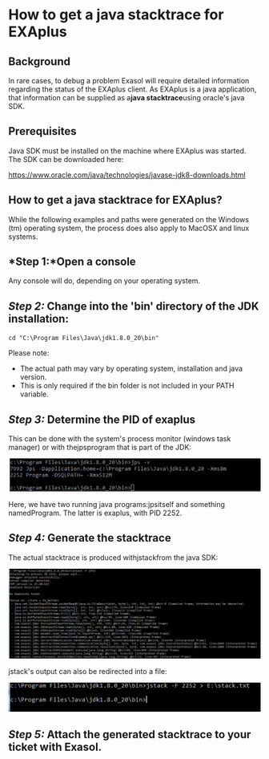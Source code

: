 # How to get a java stacktrace for EXAplus 
## Background

In rare cases, to debug a problem Exasol will require detailed information regarding the status of the EXAplus client. As EXAplus is a java application, that information can be supplied as a**java stacktrace**using oracle's java SDK.

## Prerequisites

Java SDK must be installed on the machine where EXAplus was started. The SDK can be downloaded here:

<https://www.oracle.com/java/technologies/javase-jdk8-downloads.html>

## How to get a java stacktrace for EXAplus?

While the following examples and paths were generated on the Windows (tm) operating system, the process does also apply to MacOSX and linux systems.

## *Step 1:*Open a console

Any console will do, depending on your operating system.

## *Step 2:* Change into the 'bin' directory of the JDK installation:


```"code-java"
cd "C:\Program Files\Java\jdk1.8.0_20\bin" 
```
Please note:

* The actual path may vary by operating system, installation and java version.
* This is only required if the bin folder is not included in your PATH variable.

## *Step 3:* Determine the PID of exaplus

This can be done with the system's process monitor (windows task manager) or with thejpsprogram that is part of the JDK:

![](images/image1.png)

Here, we have two running java programs:jpsitself and something namedProgram. The latter is exaplus, with PID 2252.

## *Step 4:* Generate the stacktrace

The actual stacktrace is produced withjstackfrom the java SDK:

![](images/image2.png)

jstack's output can also be redirected into a file:

![](images/image3.png)

## *Step 5:* Attach the generated stacktrace to your ticket with Exasol.

